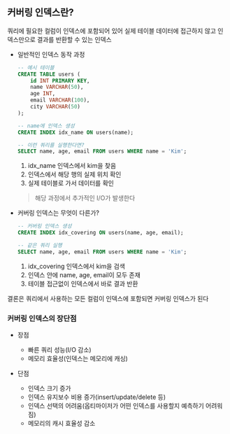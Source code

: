 ## 커버링 인덱스란?
쿼리에 필요한 컬럼이 인덱스에 포함되어 있어 실제 테이블 데이터에 접근하지 않고 인덱스만으로 결과를 반환할 수 있는 인덱스

+ 일반적인 인덱스 동작 과정
    ```sql
    -- 예시 테이블
    CREATE TABLE users (
        id INT PRIMARY KEY,
        name VARCHAR(50),
        age INT,
        email VARCHAR(100),
        city VARCHAR(50)
    );

    -- name에 인덱스 생성
    CREATE INDEX idx_name ON users(name);

    -- 이런 쿼리를 실행한다면?
    SELECT name, age, email FROM users WHERE name = 'Kim';
    ```
    
    1. idx_name 인덱스에서 kim을 찾음
    2. 인덱스에서 해당 행의 실제 위치 확인
    3. 실제 테이블로 가서 데이터를 확인
    > 해당 과정에서 추가적인 I/O가 발생한다

+ 커버링 인덱스는 무엇이 다른가?
    ```sql
    -- 커버링 인덱스 생성
    CREATE INDEX idx_covering ON users(name, age, email);

    -- 같은 쿼리 실행
    SELECT name, age, email FROM users WHERE name = 'Kim';
    ```

    1. idx_covering 인덱스에서 kim을 검색
    2. 인덱스 안에 name, age, email이 모두 존재
    3. 테이블 접근없이 인덱스에서 바로 결과 반환

결론은 쿼리에서 사용하는 모든 컬럼이 인덱스에 포함되면 커버링 인덱스가 된다

### 커버링 인덱스의 장단점

+ 장점
    - 빠른 쿼리 성능(I/O 감소)
    - 메모리 효율성(인덱스는 메모리에 캐싱)

+ 단점
    - 인덱스 크기 증가
    - 인덱스 유지보수 비용 증가(insert/update/delete 등)
    - 인덱스 선택의 어려움(옵티마이저가 어떤 인덱스를 사용할지 예측하기 어려워짐)
    - 메모리의 캐시 효율성 감소
